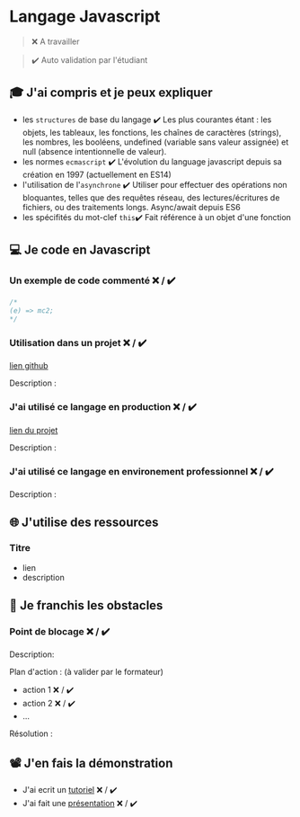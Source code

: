 # Langage Javascript

> ❌ A travailler

> ✔️ Auto validation par l'étudiant

## 🎓 J'ai compris et je peux expliquer

- les `structures` de base du langage ✔️
  Les plus courantes étant : les objets, les tableaux, les fonctions,
  les chaînes de caractères (strings), les nombres, les booléens, undefined (variable sans valeur assignée) et null (absence intentionnelle de valeur). 
- les normes `ecmascript` ✔️
  L'évolution du language javascript depuis sa création en 1997 (actuellement en ES14)
- l'utilisation de l'`asynchrone`  ✔️
  Utiliser pour effectuer des opérations non bloquantes, telles que des requêtes réseau, des lectures/écritures de fichiers, ou des traitements longs. Async/await depuis ES6
- les spécifités du mot-clef `this`✔️
Fait référence à un objet d'une fonction

## 💻 Je code en Javascript

### Un exemple de code commenté ❌ / ✔️

```javascript
/*
(e) => mc2;
*/
```

### Utilisation dans un projet ❌ / ✔️

[lien github](...)

Description :

### J'ai utilisé ce langage en production ❌ / ✔️

[lien du projet](...)

Description :

### J'ai utilisé ce langage en environement professionnel ❌ / ✔️

Description :

## 🌐 J'utilise des ressources

### Titre

- lien
- description

## 🚧 Je franchis les obstacles

### Point de blocage ❌ / ✔️

Description:

Plan d'action : (à valider par le formateur)

- action 1 ❌ / ✔️
- action 2 ❌ / ✔️
- ...

Résolution :

## 📽️ J'en fais la démonstration

- J'ai ecrit un [tutoriel](...) ❌ / ✔️
- J'ai fait une [présentation](...) ❌ / ✔️

